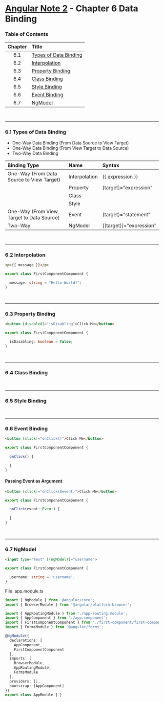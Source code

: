 # [Angular Note 2](../README.md) - Chapter 6 Data Binding

### Table of Contents
| Chapter | Title |
| :-: | :- |
| 6.1 | [Types of Data Binding](#61-types-of-data-binding) |
| 6.2 | [Interpolation](#62-interpolation) |
| 6.3 | [Property Binding](#63-property-binding) |
| 6.4 | [Class Binding](#64-class-binding) |
| 6.5 | [Style Binding](#65-style-binding) |
| 6.6 | [Event Binding](#66-event-binding) |
| 6.7 | [NgModel](#67-ngmodel) |

<br>
<hr>

### 6.1 Types of Data Binding
- One-Way Data Binding (From Data Source to View Target)
- One-Way Data Binding (From View Target to Data Source)
- Two-Way Data Binding

| Binding Type | Name | Syntax |
| :- | :- | :- |
| One-Way (From Data Source to View Target) | Interpolation | {{ expression }} |
| | Property | [target]="expression" |
| | Class | |
| | Style | |
| One-Way (From View Target to Data Source) | Event | (target)="statement" |
| Two-Way | NgModel | [(target)]="expression" |

<br>
<hr>

### 6.2 Interpolation
```html
<p>{{ message }}</p>
```
```ts
export class FirstComponentComponent {

  message: string = "Hello World!";
}
```

<br>
<hr>

### 6.3 Property Binding
```html
<button [disabled]="isDisabling">Click Me</button>
```
```ts
export class FirstComponentComponent {

  isDisabling: boolean = false;
}
```

<br>
<hr>

### 6.4 Class Binding

<br>
<hr>

### 6.5 Style Binding

<br>
<hr>

### 6.6 Event Binding
```html
<button (click)="onClick()">Click Me</button>
```
```ts
export class FirstComponentComponent {
  
  onClick() {

  }
}
```

#### Passing Event as Argument
```html
<button (click)="onClick($event)">Click Me</button>
```
```ts
export class FirstComponentComponent {

  onClick(event: Event) {
    
  }
}
```

<br>
<hr>

### 6.7 NgModel
```html
<input type="text" [(ngModel)]="username">
```
```ts
export class FirstComponentComponent {

  username: string = 'username';
}
```

File: app.module.ts
```ts
import { NgModule } from '@angular/core';
import { BrowserModule } from '@angular/platform-browser';

import { AppRoutingModule } from './app-routing.module';
import { AppComponent } from './app.component';
import { FirstComponentComponent } from './first-component/first-component.component';
import { FormsModule } from '@angular/forms';

@NgModule({
  declarations: [
    AppComponent,
    FirstComponentComponent
  ],
  imports: [
    BrowserModule,
    AppRoutingModule,
    FormsModule
  ],
  providers: [],
  bootstrap: [AppComponent]
})
export class AppModule { }
```
